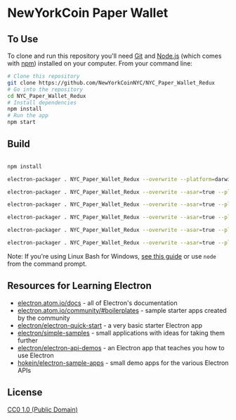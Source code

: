 # NewYorkCoin Paper Wallet

## To Use

To clone and run this repository you'll need [Git](https://git-scm.com) and [Node.js](https://nodejs.org/en/download/) (which comes with [npm](http://npmjs.com)) installed on your computer. From your command line:

```bash
# Clone this repository
git clone https://github.com/NewYorkCoinNYC/NYC_Paper_Wallet_Redux
# Go into the repository
cd NYC_Paper_Wallet_Redux
# Install dependencies
npm install
# Run the app
npm start
```

## Build

```bash

npm install

electron-packager . NYC_Paper_Wallet_Redux --overwrite --platform=darwin --arch=x64 --icon=build/icon.icns --prune=true --out=release-builds

electron-packager . NYC_Paper_Wallet_Redux --overwrite --asar=true --platform=linux --arch=ia32 --icon=build/android-icon-192x192.png --prune=true --out=release-builds

electron-packager . NYC_Paper_Wallet_Redux --overwrite --asar=true --platform=linux --arch=x64 --icon=build/android-icon-192x192.png --prune=true --out=release-builds

electron-packager . NYC_Paper_Wallet_Redux --overwrite --asar=true --platform=linux --arch=arm64 --icon=build/android-icon-192x192.png --prune=true --out=release-builds

electron-packager . NYC_Paper_Wallet_Redux --overwrite --asar=true --platform=win32 --arch=ia32 --icon=build/icon.ico --prune=true --out=release-builds --version-string.CompanyName=NewYorkCoin --version-string.FileDescription=NYC_Paper_Wallet_Redux --version-string.ProductName=NYC_Paper_Wallet_Redux

electron-packager . NYC_Paper_Wallet_Redux --overwrite --asar=true --platform=win32 --arch=x64 --icon=build/icon.ico --prune=true --out=release-builds --version-string.CompanyName=NewYorkCoin --version-string.FileDescription=NYC_Paper_Wallet_Redux --version-string.ProductName=NYC_Paper_Wallet_Redux

```

Note: If you're using Linux Bash for Windows, [see this guide](https://www.howtogeek.com/261575/how-to-run-graphical-linux-desktop-applications-from-windows-10s-bash-shell/) or use `node` from the command prompt.

## Resources for Learning Electron

- [electron.atom.io/docs](http://electron.atom.io/docs) - all of Electron's documentation
- [electron.atom.io/community/#boilerplates](http://electron.atom.io/community/#boilerplates) - sample starter apps created by the community
- [electron/electron-quick-start](https://github.com/electron/electron-quick-start) - a very basic starter Electron app
- [electron/simple-samples](https://github.com/electron/simple-samples) - small applications with ideas for taking them further
- [electron/electron-api-demos](https://github.com/electron/electron-api-demos) - an Electron app that teaches you how to use Electron
- [hokein/electron-sample-apps](https://github.com/hokein/electron-sample-apps) - small demo apps for the various Electron APIs

## License

[CC0 1.0 (Public Domain)](LICENSE.md)
